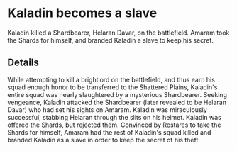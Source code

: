 # Kaladin becomes a slave
Kaladin killed a Shardbearer, Helaran Davar, on the battlefield. Amaram took the Shards for himself, and branded Kaladin a slave to keep his secret.

## Details
While attempting to kill a brightlord on the battlefield, and thus earn his squad enough honor to be transferred to the Shattered Plains, Kaladin's entire squad was nearly slaughtered by a mysterious Shardbearer. Seeking vengeance, Kaladin attacked the Shardbearer (later revealed to be Helaran Davar) who had set his sights on Amaram. Kaladin was miraculously successful, stabbing Helaran through the slits on his helmet. Kaladin was offered the Shards, but rejected them. Convinced by Restares to take the Shards for himself, Amaram had the rest of Kaladin's squad killed and branded Kaladin as a slave in order to keep the secret of his theft.
